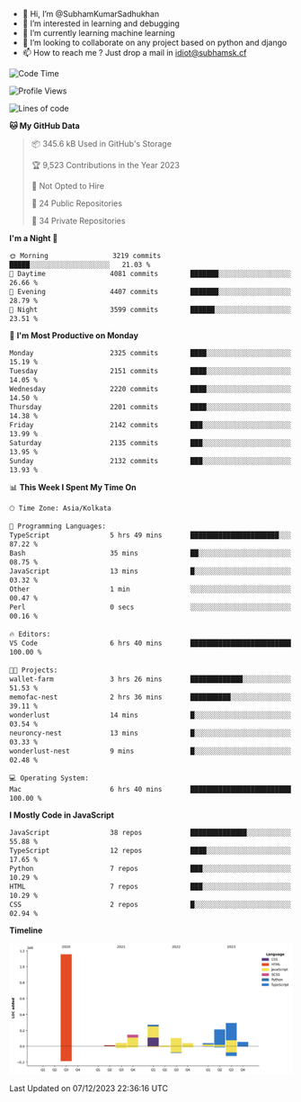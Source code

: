 - 👋 Hi, I’m @SubhamKumarSadhukhan
- 👀 I’m interested in learning and debugging
- 🌱 I’m currently learning machine learning
- 💞️ I’m looking to collaborate on any project based on python and django
- 📫 How to reach me ?
      Just drop a mail in idiot@subhamsk.cf

<!---
SubhamKumarSadhukhan/SubhamKumarSadhukhan is a ✨ special ✨ repository because its `README.md` (this file) appears on your GitHub profile.
You can click the Preview link to take a look at your changes.
--->


<!--START_SECTION:waka-->
![Code Time](http://img.shields.io/badge/Code%20Time-1%2C759%20hrs%2037%20mins-blue)

![Profile Views](http://img.shields.io/badge/Profile%20Views-0-blue)

![Lines of code](https://img.shields.io/badge/From%20Hello%20World%20I%27ve%20Written-2.4%20million%20lines%20of%20code-blue)

**🐱 My GitHub Data** 

> 📦 345.6 kB Used in GitHub's Storage 
 > 
> 🏆 9,523 Contributions in the Year 2023
 > 
> 🚫 Not Opted to Hire
 > 
> 📜 24 Public Repositories 
 > 
> 🔑 34 Private Repositories 
 > 
**I'm a Night 🦉** 

```text
🌞 Morning                3219 commits        █████░░░░░░░░░░░░░░░░░░░░   21.03 % 
🌆 Daytime                4081 commits        ███████░░░░░░░░░░░░░░░░░░   26.66 % 
🌃 Evening                4407 commits        ███████░░░░░░░░░░░░░░░░░░   28.79 % 
🌙 Night                  3599 commits        ██████░░░░░░░░░░░░░░░░░░░   23.51 % 
```
📅 **I'm Most Productive on Monday** 

```text
Monday                   2325 commits        ████░░░░░░░░░░░░░░░░░░░░░   15.19 % 
Tuesday                  2151 commits        ████░░░░░░░░░░░░░░░░░░░░░   14.05 % 
Wednesday                2220 commits        ████░░░░░░░░░░░░░░░░░░░░░   14.50 % 
Thursday                 2201 commits        ████░░░░░░░░░░░░░░░░░░░░░   14.38 % 
Friday                   2142 commits        ███░░░░░░░░░░░░░░░░░░░░░░   13.99 % 
Saturday                 2135 commits        ███░░░░░░░░░░░░░░░░░░░░░░   13.95 % 
Sunday                   2132 commits        ███░░░░░░░░░░░░░░░░░░░░░░   13.93 % 
```


📊 **This Week I Spent My Time On** 

```text
🕑︎ Time Zone: Asia/Kolkata

💬 Programming Languages: 
TypeScript               5 hrs 49 mins       ██████████████████████░░░   87.22 % 
Bash                     35 mins             ██░░░░░░░░░░░░░░░░░░░░░░░   08.75 % 
JavaScript               13 mins             █░░░░░░░░░░░░░░░░░░░░░░░░   03.32 % 
Other                    1 min               ░░░░░░░░░░░░░░░░░░░░░░░░░   00.47 % 
Perl                     0 secs              ░░░░░░░░░░░░░░░░░░░░░░░░░   00.16 % 

🔥 Editors: 
VS Code                  6 hrs 40 mins       █████████████████████████   100.00 % 

🐱‍💻 Projects: 
wallet-farm              3 hrs 26 mins       █████████████░░░░░░░░░░░░   51.53 % 
memofac-nest             2 hrs 36 mins       ██████████░░░░░░░░░░░░░░░   39.11 % 
wonderlust               14 mins             █░░░░░░░░░░░░░░░░░░░░░░░░   03.54 % 
neuroncy-nest            13 mins             █░░░░░░░░░░░░░░░░░░░░░░░░   03.33 % 
wonderlust-nest          9 mins              █░░░░░░░░░░░░░░░░░░░░░░░░   02.48 % 

💻 Operating System: 
Mac                      6 hrs 40 mins       █████████████████████████   100.00 % 
```

**I Mostly Code in JavaScript** 

```text
JavaScript               38 repos            ██████████████░░░░░░░░░░░   55.88 % 
TypeScript               12 repos            ████░░░░░░░░░░░░░░░░░░░░░   17.65 % 
Python                   7 repos             ███░░░░░░░░░░░░░░░░░░░░░░   10.29 % 
HTML                     7 repos             ███░░░░░░░░░░░░░░░░░░░░░░   10.29 % 
CSS                      2 repos             █░░░░░░░░░░░░░░░░░░░░░░░░   02.94 % 
```



**Timeline**

![Lines of Code chart](https://raw.githubusercontent.com/SubhamKumarSadhukhan/SubhamKumarSadhukhan/main/assets/bar_graph.png)


 Last Updated on 07/12/2023 22:36:16 UTC
<!--END_SECTION:waka-->
